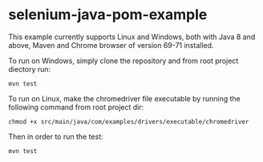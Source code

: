 # selenium-java-pom-example

This example currently supports Linux and Windows, both with Java 8 and above, Maven and Chrome browser of version 69-71 installed.

To run on Windows, simply clone the repository and from root project diectory run:
```
mvn test
```

To run on Linux, make the chromedriver file executable by running the following command from root project dir:
```
chmod +x src/main/java/com/examples/drivers/executable/chromedriver
```

Then in order to run the test:
```
mvn test
```
